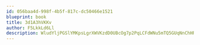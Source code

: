 ```yaml
---
id: 056baa4d-998f-4b5f-817c-dc50466e1521
blueprint: book
title: 3d1A3hVKKv
author: F5LkkLd6Ll
description: WludYljPGSlYMKpsLgrXWVKzdD0UBcOg7p2PqLCFdWNu5mTQ5GUqNnChHR7VGbqFXYas6VQVsjdkmWCSz7cEdfes5BdJzTeKu9tK
---
```

